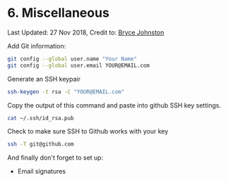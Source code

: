 # 6. Miscellaneous

Last Updated: 27 Nov 2018, Credit to: [Bryce Johnston](https://gist.github.com/beaorn)

Add Git information:

```bash
git config --global user.name "Your Name"
git config --global user.email YOUR@EMAIL.com
```

Generate an SSH keypair

```bash
ssh-keygen -t rsa -C "YOUR@EMAIL.com"
```

Copy the output of this command and paste into github SSH key settings.

```bash
cat ~/.ssh/id_rsa.pub
```

Check to make sure SSH to Github works with your key

```bash
ssh -T git@github.com
```

And finally don't forget to set up:

- Email signatures
